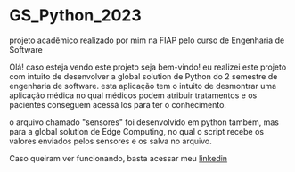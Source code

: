 # GS_Python_2023
projeto acadêmico realizado por mim na FIAP pelo curso de Engenharia de Software 


Olá! caso esteja vendo este projeto seja bem-vindo! eu realizei este projeto com intuito de desenvolver a global solution de Python do 2 semestre de engenharia de software. esta aplicação tem o intuito de desmontrar uma aplicação médica no qual médicos podem atribuir tratamentos e os pacientes conseguem acessá los para ter o conhecimento.


o arquivo chamado "sensores" foi desenvolvido em python também, mas para a global solution de Edge Computing, no qual o script recebe os valores enviados pelos sensores e os salva no arquivo.


Caso queiram ver funcionando, basta acessar meu [linkedin](https://www.linkedin.com/in/heitor-farias-/)
